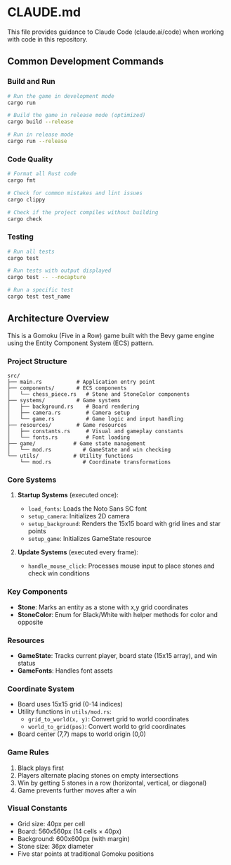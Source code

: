# CLAUDE.md

This file provides guidance to Claude Code (claude.ai/code) when working with code in this repository.

## Common Development Commands

### Build and Run
```bash
# Run the game in development mode
cargo run

# Build the game in release mode (optimized)
cargo build --release

# Run in release mode
cargo run --release
```

### Code Quality
```bash
# Format all Rust code
cargo fmt

# Check for common mistakes and lint issues
cargo clippy

# Check if the project compiles without building
cargo check
```

### Testing
```bash
# Run all tests
cargo test

# Run tests with output displayed
cargo test -- --nocapture

# Run a specific test
cargo test test_name
```

## Architecture Overview

This is a Gomoku (Five in a Row) game built with the Bevy game engine using the Entity Component System (ECS) pattern.

### Project Structure

```
src/
├── main.rs           # Application entry point
├── components/       # ECS components
│   └── chess_piece.rs   # Stone and StoneColor components
├── systems/          # Game systems
│   ├── background.rs    # Board rendering
│   ├── camera.rs        # Camera setup
│   └── game.rs          # Game logic and input handling
├── resources/        # Game resources
│   ├── constants.rs     # Visual and gameplay constants
│   └── fonts.rs         # Font loading
├── game/            # Game state management
│   └── mod.rs          # GameState and win checking
└── utils/           # Utility functions
    └── mod.rs          # Coordinate transformations
```

### Core Systems

1. **Startup Systems** (executed once):
   - `load_fonts`: Loads the Noto Sans SC font
   - `setup_camera`: Initializes 2D camera
   - `setup_background`: Renders the 15x15 board with grid lines and star points
   - `setup_game`: Initializes GameState resource

2. **Update Systems** (executed every frame):
   - `handle_mouse_click`: Processes mouse input to place stones and check win conditions

### Key Components

- **Stone**: Marks an entity as a stone with x,y grid coordinates
- **StoneColor**: Enum for Black/White with helper methods for color and opposite

### Resources

- **GameState**: Tracks current player, board state (15x15 array), and win status
- **GameFonts**: Handles font assets

### Coordinate System

- Board uses 15x15 grid (0-14 indices)
- Utility functions in `utils/mod.rs`:
  - `grid_to_world(x, y)`: Convert grid to world coordinates
  - `world_to_grid(pos)`: Convert world to grid coordinates
- Board center (7,7) maps to world origin (0,0)

### Game Rules

1. Black plays first
2. Players alternate placing stones on empty intersections
3. Win by getting 5 stones in a row (horizontal, vertical, or diagonal)
4. Game prevents further moves after a win

### Visual Constants

- Grid size: 40px per cell
- Board: 560x560px (14 cells × 40px)
- Background: 600x600px (with margin)
- Stone size: 36px diameter
- Five star points at traditional Gomoku positions